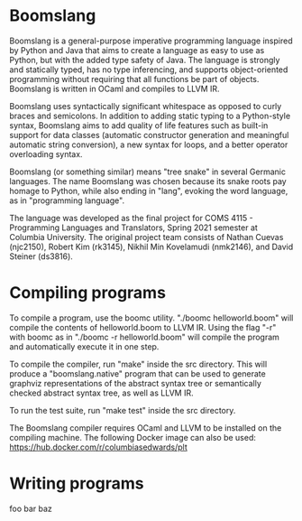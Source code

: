 # Boomslang
Boomslang is a general-purpose imperative programming language inspired by Python and Java that aims to create a language as easy to use as Python, but with the added type safety of Java. The language is strongly and statically typed, has no type inferencing, and supports object-oriented programming without requiring that all functions be part of objects. Boomslang is written in OCaml and compiles to LLVM IR.

Boomslang uses syntactically significant whitespace as opposed to curly braces and semicolons. In addition to adding static typing to a Python-style syntax, Boomslang aims to add quality of life features such as built-in support for data classes (automatic constructor generation and meaningful automatic string conversion), a new syntax for loops, and a better operator overloading syntax.

Boomslang (or something similar) means "tree snake" in several Germanic languages. The name Boomslang was chosen because its snake roots pay homage to Python, while also ending in "lang", evoking the word language, as in "programming language".

The language was developed as the final project for COMS 4115 - Programming Languages and Translators, Spring 2021 semester at Columbia University. The original project team consists of Nathan Cuevas (njc2150), Robert Kim (rk3145), Nikhil Min Kovelamudi (nmk2146), and David Steiner (ds3816).

# Compiling programs
To compile a program, use the boomc utility. "./boomc helloworld.boom" will compile the contents of helloworld.boom to LLVM IR. Using the flag "-r" with boomc as in "./boomc -r helloworld.boom" will compile the program and automatically execute it in one step.

To compile the compiler, run "make" inside the src directory. This will produce a "boomslang.native" program that can be used to generate graphviz representations of the abstract syntax tree or semantically checked abstract syntax tree, as well as LLVM IR.

To run the test suite, run "make test" inside the src directory.

The Boomslang compiler requires OCaml and LLVM to be installed on the compiling machine. The following Docker image can also be used: https://hub.docker.com/r/columbiasedwards/plt

# Writing programs
foo bar baz
